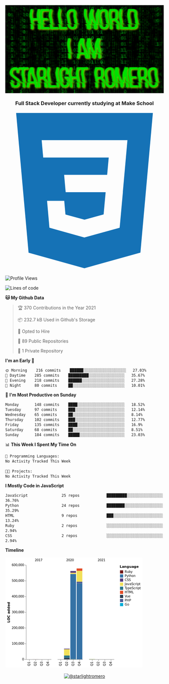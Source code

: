 <img align="center" src="github-banner@2x.jpg" alt="Hello World, I Am Starlight Romero" width="1080" />
<h3 align="center">Full Stack Developer currently studying at Make School</h3>

<p align="left">
  <svg viewBox="0 0 128 128">
  <path fill="#1572B6" d="M8.76 1l10.055 112.883 45.118 12.58 45.244-12.626 10.063-112.837h-110.48zm89.591 25.862l-3.347 37.605.01.203-.014.467v-.004l-2.378 26.294-.262 2.336-28.36 7.844v.001l-.022.019-28.311-7.888-1.917-21.739h13.883l.985 11.054 15.386 4.17-.004.008v-.002l15.443-4.229 1.632-18.001h-32.282999999999994l-.277-3.043-.631-7.129-.331-3.828h34.748999999999995l1.264-14h-52.926l-.277-3.041-.63-7.131-.332-3.828h69.281l-.331 3.862z"></path>
  </svg>
</p>

<!--START_SECTION:waka-->
![Profile Views](http://img.shields.io/badge/Profile%20Views-1-blue)

![Lines of code](https://img.shields.io/badge/From%20Hello%20World%20I%27ve%20Written-1.2%20million%20lines%20of%20code-blue)

**🐱 My Github Data** 

> 🏆 370 Contributions in the Year 2021
 > 
> 📦 232.7 kB Used in Github's Storage 
 > 
> 💼 Opted to Hire
 > 
> 📜 89 Public Repositories 
 > 
> 🔑 1 Private Repository 
 > 
**I'm an Early 🐤** 

```text
🌞 Morning    216 commits    ██████░░░░░░░░░░░░░░░░░░░   27.03% 
🌆 Daytime    285 commits    █████████░░░░░░░░░░░░░░░░   35.67% 
🌃 Evening    218 commits    ██████░░░░░░░░░░░░░░░░░░░   27.28% 
🌙 Night      80 commits     ██░░░░░░░░░░░░░░░░░░░░░░░   10.01%

```
📅 **I'm Most Productive on Sunday** 

```text
Monday       148 commits    ████░░░░░░░░░░░░░░░░░░░░░   18.52% 
Tuesday      97 commits     ███░░░░░░░░░░░░░░░░░░░░░░   12.14% 
Wednesday    65 commits     ██░░░░░░░░░░░░░░░░░░░░░░░   8.14% 
Thursday     102 commits    ███░░░░░░░░░░░░░░░░░░░░░░   12.77% 
Friday       135 commits    ████░░░░░░░░░░░░░░░░░░░░░   16.9% 
Saturday     68 commits     ██░░░░░░░░░░░░░░░░░░░░░░░   8.51% 
Sunday       184 commits    █████░░░░░░░░░░░░░░░░░░░░   23.03%

```


📊 **This Week I Spent My Time On** 

```text
💬 Programming Languages: 
No Activity Tracked This Week

🐱‍💻 Projects: 
No Activity Tracked This Week

```

**I Mostly Code in JavaScript** 

```text
JavaScript               25 repos            █████████░░░░░░░░░░░░░░░░   36.76% 
Python                   24 repos            ████████░░░░░░░░░░░░░░░░░   35.29% 
HTML                     9 repos             ███░░░░░░░░░░░░░░░░░░░░░░   13.24% 
Ruby                     2 repos             ░░░░░░░░░░░░░░░░░░░░░░░░░   2.94% 
CSS                      2 repos             ░░░░░░░░░░░░░░░░░░░░░░░░░   2.94%

```


**Timeline**

![Chart not found](https://raw.githubusercontent.com/starlightromero/starlightromero/master/charts/bar_graph.png) 


<!--END_SECTION:waka-->

<p align="center">
<a href="https://medium.com/@starlightromero" target="blank"><img align="center" src="https://cdn.jsdelivr.net/npm/simple-icons@3.0.1/icons/medium.svg" alt="@starlightromero" height="30" width="30" /></a>
</p>
